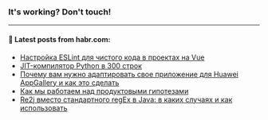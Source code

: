 ### It's working? Don't touch!

---
<!--
#### 🛠️ Technical stack:

![C++](https://img.shields.io/badge/C++-informational?logo=c%2B%2B&style=flat&logoColor=white&color=9C033A)
![Java](https://img.shields.io/badge/Java-informational?logo=java&style=flat&logoColor=white&color=007396)
![Kotlin](https://img.shields.io/badge/Kotlin-informational?logo=Kotlin&style=flat&logoColor=white&color=0095D5)
![JS](https://img.shields.io/badge/JS-informational?logo=javaScript&style=flat&logoColor=black&color=F7Df1E) <br>
![HTML5](https://img.shields.io/badge/HTML5-informational?logo=html5&style=flat&logoColor=white&color=E34F26)
![CSS3](https://img.shields.io/badge/CSS3-informational?logo=css3&style=flat&logoColor=white&color=157286)
![Sass](https://img.shields.io/badge/Saas-informational?logo=sass&style=flat&logoColor=white&color=hotpink)
![PHP](https://img.shields.io/badge/PHP-informational?logo=php&style=flat&logoColor=white&color=777BB4) <br>
![WebPAck](https://img.shields.io/badge/WebPack-informational?logo=webPack&style=flat&logoColor=white&color=FF6F00)
![Bootstrap](https://img.shields.io/badge/Bootstrap-informational?logo=Bootstrap&style=flat&logoColor=white&color=7952B3)
![MySQL](https://img.shields.io/badge/MySQL-informational?logo=MySQL&style=flat&logoColor=white&color=00f) <br>
![NodeJS](https://img.shields.io/badge/NodeJS-informational?logo=node.js&style=flat&logoColor=white&color=43853D)
![Spring](https://img.shields.io/badge/Spring-informational?logo=Spring&style=flat&logoColor=white&color=0A9EDC)
![Angular](https://img.shields.io/badge/Vue-informational?logo=vue.js&style=flat&logoColor=white&color=red)
![Git](https://img.shields.io/badge/Git-informational?logo=git&style=flat&logoColor=white&color=darkorange)

___
-->

#### 💬 Latest posts from habr.com:

<!-- BLOG-POST-LIST:START -->
- [Настройка ESLint для чистого кода в проектах на Vue](https://habr.com/ru/post/674036/?utm_source=habrahabr&utm_medium=rss&utm_campaign=674036)
- [JIT-компилятор Python в 300 строк](https://habr.com/ru/post/674206/?utm_source=habrahabr&utm_medium=rss&utm_campaign=674206)
- [Почему вам нужно адаптировать свое приложение для Huawei AppGallery и как это сделать](https://habr.com/ru/post/674198/?utm_source=habrahabr&utm_medium=rss&utm_campaign=674198)
- [Как мы работаем над продуктовыми гипотезами](https://habr.com/ru/post/670236/?utm_source=habrahabr&utm_medium=rss&utm_campaign=670236)
- [Re2j вместо стандартного regEx в Java: в каких случаях и как использовать](https://habr.com/ru/post/674178/?utm_source=habrahabr&utm_medium=rss&utm_campaign=674178)
<!-- BLOG-POST-LIST:END -->
